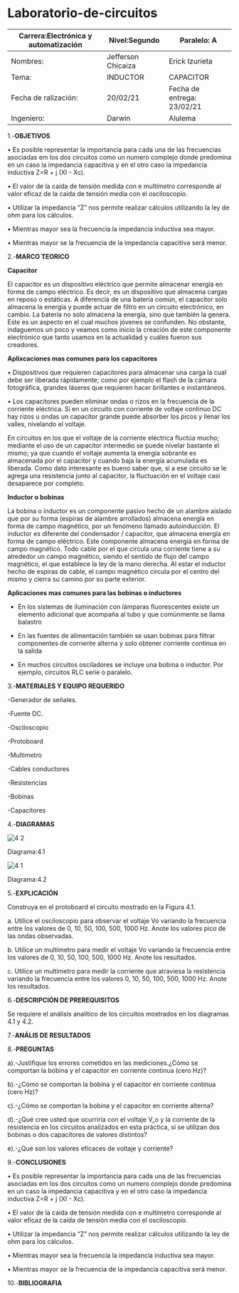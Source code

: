 # Laboratorio-de-circuitos
|Carrera:Electrónica y automatización|Nivel:Segundo|Paralelo: A|
|---|---|---|
|Nombres:|Jefferson Chicaiza| Erick Izurieta|
|Tema:|INDUCTOR |CAPACITOR|
|Fecha de ralización:| 20/02/21|Fecha de entrega: 23/02/21|
|Ingeniero:| Darwin|Alulema |

1.-**OBJETIVOS**

•	Es posible representar la importancia para cada una de las frecuencias asociadas em los dos circuitos como un numero complejo donde predomina en un caso la impedancia capacitiva y en el otro caso la impedancia inductiva Z=R + j (XI - Xc).

•	El valor de la caída de tensión medida con e multímetro corresponde al valor eficaz de la caída de tensión media con el osciloscopio.

•	Utilizar la impedancia “Z” nos permite realizar cálculos utilizando la ley de ohm para los cálculos.

•	Mientras mayor sea la frecuencia la impedancia inductiva sea mayor.

•	Mientras mayor se la frecuencia de la impedancia capacitiva será menor.

2.-**MARCO TEORICO**

**Capacitor**

El capacitor es un dispositivo eléctrico que permite almacenar energía en forma de campo eléctrico. Es decir, es un dispositivo que almacena cargas en reposo o estáticas. A diferencia de una batería común, el capacitor solo almacena la energía y puede actuar de filtro en un circuito electrónico, en cambio. La batería no solo almacena la energía, sino que también la genera. Este es un aspecto en el cual muchos jóvenes se confunden. No obstante, indaguemos un poco y veamos como inicio la creación de este componente electrónico que tanto usamos en la actualidad y cuáles fueron sus creadores.

**Aplixcaciones mas comunes para los capacitores**

•	Dispositivos que requieren capacitores para almacenar una carga la cual debe ser liberada rápidamente; como por ejemplo el flash de la cámara fotográfica, grandes láseres que requieren hacer brillantes e instantáneos.

•	Los capacitores pueden eliminar ondas o rizos en la frecuencia de la corriente eléctrica. Si en un circuito con corriente de voltaje continuo DC hay rizos u ondas un capacitor grande puede absorber los picos y llenar los valles, nivelando el voltaje.

En circuitos en los que el voltaje de la corriente eléctrica fluctúa mucho; mediante el uso de un capacitor intermedio se puede nivelar bastante el mismo; ya que cuando el voltaje aumenta la energía sobrante es almacenada por el capacitor y cuando baja la energía acumulada es liberada. Como dato interesante es bueno saber que, si a ese circuito se le agrega una resistencia junto al capacitor, la fluctuación en el voltaje casi desaparece por completo.

**Inductor o bobinas**

La bobina o inductor es un componente pasivo hecho de un alambre aislado que por su forma (espiras de alambre arrollados) almacena energía en forma de campo magnético, por un fenómeno llamado autoinducción. El inductor es diferente del condensador / capacitor, que almacena energía en forma de campo eléctrico.
Este componente almacena energía en forma de campo magnético. Todo cable por el que circula una corriente tiene a su alrededor un campo magnético, siendo el sentido de flujo del campo magnético, el que establece la ley de la mano derecha.
Al estar el inductor hecho de espiras de cable, el campo magnético circula por el centro del mismo y cierra su camino por su parte exterior.

**Aplicaciones mas comunes para las bobinas o inductores**

-  En los sistemas de iluminación con lámparas fluorescentes existe un elemento adicional que acompaña al tubo y que comúnmente se llama balastro

- En las fuentes de alimentación también se usan bobinas para filtrar componentes de corriente alterna y solo obtener corriente continua en la salida

- En muchos circuitos osciladores se incluye una bobina o inductor. Por ejemplo, circuitos RLC serie o paralelo.

3.-**MATERIALES Y EQUIPO REQUERIDO**

-Generador de señales.

-Fuente DC.

-Osciloscopio

-Protoboard

-Multimetro

-Cables conductores

-Resistencias

-Bobinas

-Capacitores

4.-**DIAGRAMAS**

![4 2](https://user-images.githubusercontent.com/75336529/108630570-67e2c100-7433-11eb-9d28-e00821a3d1d1.png)

Diagrama:4.1 

![4 1](https://user-images.githubusercontent.com/75336529/108630572-6a451b00-7433-11eb-970e-b023b8924921.png)

Diagrama:4.2

5.-**EXPLICACIÓN**

Construya en el protoboard el circuito mostrado en la Figura 4.1.

a. Utilice el osciloscopio para observar el voltaje Vo variando la frecuencia entre los
valores de 0, 10, 50, 100, 500, 1000 Hz. Anote los valores pico de las ondas observadas.

b. Utilice un multímetro para medir el voltaje Vo variando la frecuencia entre los valores
de 0, 10, 50, 100, 500, 1000 Hz. Anote los resultados.

c. Utilice un multímetro para medir la corriente que atraviesa la resistencia variando la
frecuencia entre los valores 0, 10, 50, 100, 500, 1000 Hz. Anote los resultados.

6.-**DESCRIPCIÓN DE PREREQUISITOS**

Se requiere el análisis analítico de los circuitos mostrados en los diagramas 4.1 y 4.2.

7.-**ANÁLIS DE RESULTADOS**

8.-**PREGUNTAS**

a).-Justifique los errores cometidos en las mediciones.¿Cómo se comportan la bobina y el capacitor en corriente continua (cero Hz)?

b).-¿Cómo se comportan la bobina y el capacitor en corriente continua (cero Hz)?

c).-¿Cómo se comportan la bobina y el capacitor en corriente alterna?

d).-¿Qué cree usted que ocurriría con el voltaje V_o y la corriente de la resistencia en los circuitos analizados en esta práctica, si se utilizan dos bobinas o dos capacitores de valores distintos?

e).-¿Qué son los valores eficaces de voltaje y corriente?

9.-**CONCLUSIONES**

•	Es posible representar la importancia para cada una de las frecuencias asociadas em los dos circuitos como un numero complejo donde predomina en un caso la impedancia capacitiva y en el otro caso la impedancia inductiva Z=R + j (XI - Xc).

•	El valor de la caída de tensión medida con e multímetro corresponde al valor eficaz de la caída de tensión media con el osciloscopio.

•	Utilizar la impedancia “Z” nos permite realizar cálculos utilizando la ley de ohm para los cálculos.

•	Mientras mayor sea la frecuencia la impedancia inductiva sea mayor.

•	Mientras mayor se la frecuencia de la impedancia capacitiva será menor.

10.-**BIBLIOGRAFIA**
